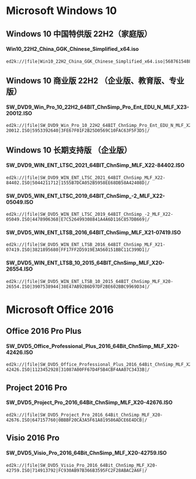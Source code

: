 # Microsoft Windows 10

## Windows 10 中国特供版 22H2（家庭版）
#### Win10_22H2_China_GGK_Chinese_Simplified_x64.iso
    ed2k://|file|Win10_22H2_China_GGK_Chinese_Simplified_x64.iso|5687615488|937058F92F1EE4B5B4FCD1450C5AF212|/

## Windows 10 商业版 22H2 （企业版、教育版、专业版）
#### SW_DVD9_Win_Pro_10_22H2_64BIT_ChnSimp_Pro_Ent_EDU_N_MLF_X23-20012.ISO
    ed2k://|file|SW_DVD9_Win_Pro_10_22H2_64BIT_ChnSimp_Pro_Ent_EDU_N_MLF_X23-20012.ISO|5953392640|3FE67F01F2B25D0569C10FAC63F5F3D5|/

## Windows 10 长期支持版 （企业版）
#### SW_DVD9_WIN_ENT_LTSC_2021_64BIT_ChnSimp_MLF_X22-84402.ISO
    ed2k://|file|SW_DVD9_WIN_ENT_LTSC_2021_64BIT_ChnSimp_MLF_X22-84402.ISO|5044211712|1555B7DCA052B5958EE68DB58A42408D|/

#### SW_DVD5_WIN_ENT_LTSC_2019_64BIT_ChnSimp_-2_MLF_X22-05049.ISO
    ed2k://|file|SW_DVD5_WIN_ENT_LTSC_2019_64BIT_ChnSimp_-2_MLF_X22-05049.ISO|4478906368|E7C526499308841A4A6D116C857DB669|/

#### SW_DVD5_WIN_ENT_LTSB_2016_64BIT_ChnSimp_MLF_X21-07419.ISO
    ed2k://|file|SW_DVD5_WIN_ENT_LTSB_2016_64BIT_ChnSimp_MLF_X21-07419.ISO|3821895680|FF17FF2D5919E3A560151BBC11C399D1|/

#### SW_DVD5_WIN_ENT_LTSB_10_2015_64BIT_ChnSimp_MLF_X20-26554.ISO
    ed2k://|file|SW_DVD5_WIN_ENT_LTSB_10_2015_64BIT_ChnSimp_MLF_X20-26554.ISO|3907538944|38E47AB92B6D97DF2BE602BBC9969D34|/

# Microsoft Office 2016

## Office 2016 Pro Plus
#### SW_DVD5_Office_Professional_Plus_2016_64Bit_ChnSimp_MLF_X20-42426.ISO
    ed2k://|file|SW_DVD5_Office_Professional_Plus_2016_64Bit_ChnSimp_MLF_X20-42426.ISO|1123452928|31087A00FF67D4F5B4CBF4AA07C3433B|/

## Project 2016 Pro
#### SW_DVD5_Project_Pro_2016_64Bit_ChnSimp_MLF_X20-42676.ISO
    ed2k://|file|SW_DVD5_Project_Pro_2016_64Bit_ChnSimp_MLF_X20-42676.ISO|647157760|0BBBF20CA3A5F61A819586ADCE6E4DCB|/

## Visio 2016 Pro
#### SW_DVD5_Visio_Pro_2016_64Bit_ChnSimp_MLF_X20-42759.ISO
    ed2k://|file|SW_DVD5_Visio_Pro_2016_64Bit_ChnSimp_MLF_X20-42759.ISO|714913792|FC930AB97B366B3595FC2F28ABAC2A6F|/

